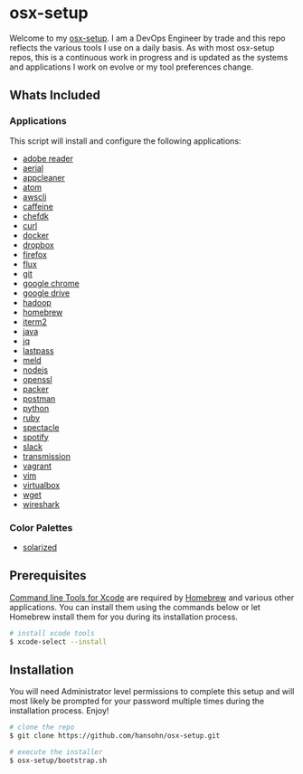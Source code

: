 # osx-setup

Welcome to my [osx-setup](https://github.com/hansohn/osx-setup). I am a DevOps Engineer by trade and this repo reflects the various tools I use on a daily basis. As with most osx-setup repos, this is a continuous work in progress and is updated as the systems and applications I work on evolve or my tool preferences change.

Whats Included
--------------

### Applications

This script will install and configure the following applications:

- [adobe reader](https://get.adobe.com/reader/?promoid=KLXME)
- [aerial](https://github.com/JohnCoates/Aerial)
- [appcleaner](https://freemacsoft.net/appcleaner/)
- [atom](https://atom.io/)
- [awscli](https://aws.amazon.com/cli/)
- [caffeine](http://lightheadsw.com/caffeine/)
- [chefdk](https://downloads.chef.io/chef-dk/)
- [curl](https://curl.haxx.se/)
- [docker](https://www.docker.com/docker-mac)
- [dropbox](https://www.dropbox.com/)
- [firefox](https://www.mozilla.org/en-US/firefox/products/)
- [flux](https://justgetflux.com/)
- [git](https://git-scm.com/)
- [google chrome](https://www.google.com/chrome/browser/desktop/index.html)
- [google drive](https://www.google.com/drive/)
- [hadoop](http://hadoop.apache.org/)
- [homebrew](http://brew.sh/)
- [iterm2](https://www.iterm2.com/)
- [java](https://java.com/en/download/)
- [jq](https://stedolan.github.io/jq/)
- [lastpass](https://lastpass.com/getlastpass.php)
- [meld](http://meldmerge.org/)
- [nodejs](https://nodejs.org/en/)
- [openssl](https://www.openssl.org/)
- [packer](https://www.packer.io/)
- [postman](https://www.getpostman.com/)
- [python](https://www.python.org/)
- [ruby](https://www.ruby-lang.org/en/)
- [spectacle](https://www.spectacleapp.com/)
- [spotify](https://www.spotify.com/us/)
- [slack](https://slack.com/)
- [transmission](http://www.transmissionbt.com/)
- [vagrant](https://www.vagrantup.com/)
- [vim](http://www.vim.org/)
- [virtualbox](https://www.virtualbox.org/)
- [wget](http://www.gnu.org/software/wget/)
- [wireshark](https://www.wireshark.org/)

### Color Palettes

 - [solarized](http://ethanschoonover.com/solarized)

Prerequisites
-------------

[Command line Tools for Xcode](https://developer.apple.com/xcode/) are required by [Homebrew](https://brew.sh/) and various other applications. You can install them using the commands below or let Homebrew install them for you during its installation process.

```bash
# install xcode tools
$ xcode-select --install
```

Installation
------------

You will need Administrator level permissions to complete this setup and will most likely be prompted for your password multiple times during the installation process. Enjoy!

```bash
# clone the repo
$ git clone https://github.com/hansohn/osx-setup.git

# execute the installer
$ osx-setup/bootstrap.sh
```

